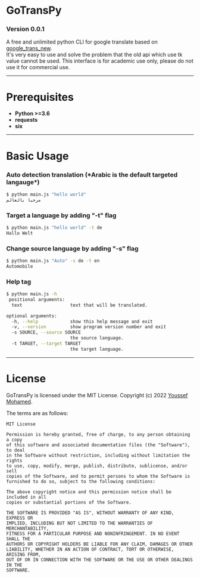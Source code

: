 # GoTransPy

### Version 0.0.1

A free and unlimited python CLI for google translate based on [google_trans_new](https://github.com/lushan88a/google_trans_new).  
It's very easy to use and solve the problem that the old api which use tk value cannot be used.
This interface is for academic use only, please do not use it for commercial use.

---

# Prerequisites

- **Python >=3.6**
- **requests**
- **six**

---

# Basic Usage

### Auto detection translation (**\*Arabic** is the default targeted langauge\*)

```bash
$ python main.js "hello world"
مرحبا بالعالم
```

### Target a language by adding "-t" flag

```bash
$ python main.js "hello world" -t de
Hallo Welt
```

### Change source language by adding "-s" flag

```bash
$ python main.js "Auto" -s de -t en
Automobile
```

### Help tag

```bash
$ python main.js -h
 positional arguments:
  text                  text that will be translated.

optional arguments:
  -h, --help            show this help message and exit
  -v, --version         show program version number and exit
  -s SOURCE, --source SOURCE
                        the source language.
  -t TARGET, --target TARGET
                        the target language.
```

---

# License

GoTransPy is licensed under the MIT License. 
Copyright (c) 2022 [Youssef Mohamed](https://github.com/YoussefMo7amed).

The terms are as follows:
```
MIT License

Permission is hereby granted, free of charge, to any person obtaining a copy
of this software and associated documentation files (the "Software"), to deal
in the Software without restriction, including without limitation the rights
to use, copy, modify, merge, publish, distribute, sublicense, and/or sell
copies of the Software, and to permit persons to whom the Software is
furnished to do so, subject to the following conditions:

The above copyright notice and this permission notice shall be included in all
copies or substantial portions of the Software.

THE SOFTWARE IS PROVIDED "AS IS", WITHOUT WARRANTY OF ANY KIND, EXPRESS OR
IMPLIED, INCLUDING BUT NOT LIMITED TO THE WARRANTIES OF MERCHANTABILITY,
FITNESS FOR A PARTICULAR PURPOSE AND NONINFRINGEMENT. IN NO EVENT SHALL THE
AUTHORS OR COPYRIGHT HOLDERS BE LIABLE FOR ANY CLAIM, DAMAGES OR OTHER
LIABILITY, WHETHER IN AN ACTION OF CONTRACT, TORT OR OTHERWISE, ARISING FROM,
OUT OF OR IN CONNECTION WITH THE SOFTWARE OR THE USE OR OTHER DEALINGS IN THE
SOFTWARE.
```
